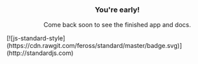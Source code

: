 <div align='center'>
  <h3>You're early!</h3>

  <p>Come back soon to see the finished app and docs.</p>
</div>
[![js-standard-style](https://cdn.rawgit.com/feross/standard/master/badge.svg)](http://standardjs.com)